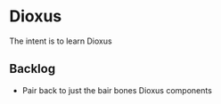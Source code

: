 # Dioxus
The intent is to learn Dioxus

## Backlog
* Pair back to just the bair bones Dioxus components
